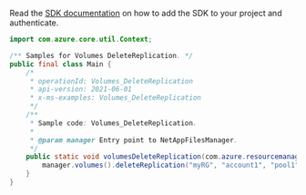 Read the [SDK documentation](https://github.com/Azure/azure-sdk-for-java/blob/azure-resourcemanager-netapp_1.0.0-beta.5/sdk/netapp/azure-resourcemanager-netapp/README.md) on how to add the SDK to your project and authenticate.

```java
import com.azure.core.util.Context;

/** Samples for Volumes DeleteReplication. */
public final class Main {
    /*
     * operationId: Volumes_DeleteReplication
     * api-version: 2021-06-01
     * x-ms-examples: Volumes_DeleteReplication
     */
    /**
     * Sample code: Volumes_DeleteReplication.
     *
     * @param manager Entry point to NetAppFilesManager.
     */
    public static void volumesDeleteReplication(com.azure.resourcemanager.netapp.NetAppFilesManager manager) {
        manager.volumes().deleteReplication("myRG", "account1", "pool1", "volume1", Context.NONE);
    }
}
```
